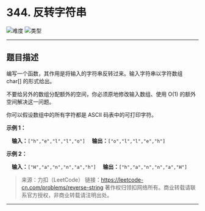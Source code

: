 # 344. 反转字符串

![难度](https://img.shields.io/badge/难度-简单-5cb85c.svg?logo=leetcode&style=flat)  ![类型](https://img.shields.io/badge/类型-指针对撞-violet.svg?style=flat)

---

## 题目描述

编写一个函数，其作用是将输入的字符串反转过来。输入字符串以字符数组 char[] 的形式给出。

不要给另外的数组分配额外的空间，你必须原地修改输入数组、使用 O(1) 的额外空间解决这一问题。

你可以假设数组中的所有字符都是 ASCII 码表中的可打印字符。

**示例 1：**

&emsp;**输入：**`["h","e","l","l","o"]`
&emsp;**输出：**`["o","l","l","e","h"]`

**示例 2：**

&emsp;**输入：**`["H","a","n","n","a","h"]`
&emsp;**输出：**`["h","a","n","n","a","H"]`

> 来源：力扣（LeetCode）
> 链接：https://leetcode-cn.com/problems/reverse-string
> 著作权归领扣网络所有。商业转载请联系官方授权，非商业转载请注明出处。

---
